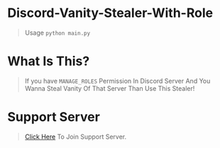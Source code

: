 # Discord-Vanity-Stealer-With-Role
> Usage `python main.py`

# What Is This?

> If you have `MANAGE_ROLES` Permission In Discord Server And You Wanna Steal Vanity Of That Server Than Use This Stealer!

# Support Server

> [Click Here](https://discord.gg/lgnop) To Join Support Server.
